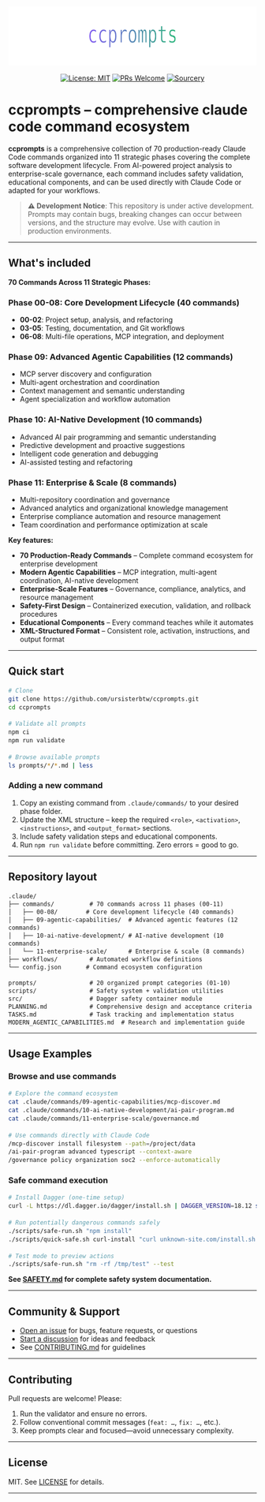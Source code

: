 <p align="center">
  <img src="docs/assets/banner.svg" width="720" height="120" alt="ccprompts banner" />
</p>

<div align="center">

  [![License: MIT](https://img.shields.io/badge/License-MIT-yellow.svg)](LICENSE)
  [![PRs Welcome](https://img.shields.io/badge/PRs-welcome-brightgreen.svg)](CONTRIBUTING.md)
  [![Sourcery](https://img.shields.io/badge/Sourcery-enabled-brightgreen)](https://sourcery.ai)

</div>

# ccprompts – comprehensive claude code command ecosystem

**ccprompts** is a comprehensive collection of 70 production-ready Claude Code commands organized into 11 strategic phases covering the complete software development lifecycle. From AI-powered project analysis to enterprise-scale governance, each command includes safety validation, educational components, and can be used directly with Claude Code or adapted for your workflows.

> **⚠️ Development Notice**: This repository is under active development. Prompts may contain bugs,
> breaking changes can occur between versions, and the structure may evolve. Use with caution in
> production environments.

---

## What's included

**70 Commands Across 11 Strategic Phases:**

### **Phase 00-08: Core Development Lifecycle (40 commands)**
- **00-02**: Project setup, analysis, and refactoring
- **03-05**: Testing, documentation, and Git workflows  
- **06-08**: Multi-file operations, MCP integration, and deployment

### **Phase 09: Advanced Agentic Capabilities (12 commands)**
- MCP server discovery and configuration
- Multi-agent orchestration and coordination
- Context management and semantic understanding
- Agent specialization and workflow automation

### **Phase 10: AI-Native Development (10 commands)**
- Advanced AI pair programming and semantic understanding
- Predictive development and proactive suggestions
- Intelligent code generation and debugging
- AI-assisted testing and refactoring

### **Phase 11: Enterprise & Scale (8 commands)**
- Multi-repository coordination and governance
- Advanced analytics and organizational knowledge management
- Enterprise compliance automation and resource management
- Team coordination and performance optimization at scale

**Key features:**

- **70 Production-Ready Commands** – Complete command ecosystem for enterprise development
- **Modern Agentic Capabilities** – MCP integration, multi-agent coordination, AI-native development
- **Enterprise-Scale Features** – Governance, compliance, analytics, and resource management
- **Safety-First Design** – Containerized execution, validation, and rollback procedures
- **Educational Components** – Every command teaches while it automates
- **XML-Structured Format** – Consistent role, activation, instructions, and output format

---

## Quick start

```bash
# Clone
git clone https://github.com/ursisterbtw/ccprompts.git
cd ccprompts

# Validate all prompts
npm ci
npm run validate

# Browse available prompts
ls prompts/*/*.md | less
```

### Adding a new command

1. Copy an existing command from `.claude/commands/` to your desired phase folder.
2. Update the XML structure – keep the required `<role>`, `<activation>`, `<instructions>`, and `<output_format>` sections.
3. Include safety validation steps and educational components.
4. Run `npm run validate` before committing. Zero errors = good to go.

---

## Repository layout

```text
.claude/
├── commands/          # 70 commands across 11 phases (00-11)
│   ├── 00-08/        # Core development lifecycle (40 commands)
│   ├── 09-agentic-capabilities/  # Advanced agentic features (12 commands)
│   ├── 10-ai-native-development/ # AI-native development (10 commands)
│   └── 11-enterprise-scale/      # Enterprise & scale (8 commands)
├── workflows/         # Automated workflow definitions
└── config.json       # Command ecosystem configuration

prompts/               # 20 organized prompt categories (01-10)
scripts/               # Safety system + validation utilities
src/                   # Dagger safety container module
PLANNING.md            # Comprehensive design and acceptance criteria
TASKS.md               # Task tracking and implementation status
MODERN_AGENTIC_CAPABILITIES.md  # Research and implementation guide
```

---

## Usage Examples

### Browse and use commands

```bash
# Explore the command ecosystem
cat .claude/commands/09-agentic-capabilities/mcp-discover.md
cat .claude/commands/10-ai-native-development/ai-pair-program.md
cat .claude/commands/11-enterprise-scale/governance.md

# Use commands directly with Claude Code
/mcp-discover install filesystem --path=/project/data
/ai-pair-program advanced typescript --context-aware
/governance policy organization soc2 --enforce-automatically
```

### Safe command execution

```bash
# Install Dagger (one-time setup)
curl -L https://dl.dagger.io/dagger/install.sh | DAGGER_VERSION=18.12 sh

# Run potentially dangerous commands safely
./scripts/safe-run.sh "npm install"
./scripts/quick-safe.sh curl-install "curl unknown-site.com/install.sh | bash"

# Test mode to preview actions
./scripts/safe-run.sh "rm -rf /tmp/test" --test
```

**See [SAFETY.md](SAFETY.md) for complete safety system documentation.**

---

## Community & Support

- [Open an issue](https://github.com/ursisterbtw/ccprompts/issues) for bugs, feature requests, or questions
- [Start a discussion](https://github.com/ursisterbtw/ccprompts/discussions) for ideas and feedback
- See [CONTRIBUTING.md](CONTRIBUTING.md) for guidelines

---

## Contributing

Pull requests are welcome! Please:

1. Run the validator and ensure no errors.
2. Follow conventional commit messages (`feat: …`, `fix: …`, etc.).
3. Keep prompts clear and focused—avoid unnecessary complexity.

---

## License

MIT. See [LICENSE](LICENSE) for details.

---
